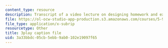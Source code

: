 ```yaml
---
content_type: resource
description: Transcript of a video lecture on designing homework and exam problems.
file: https://ol-ocw-studio-app-production.s3.amazonaws.com/courses/5-95j-teaching-college-level-science-and-engineering-spring-2009/3a33bbdc05cb5ebb9ab0102e19097f65_8YQf4xOEhag.vtt
file_type: application/x-subrip
resourcetype: Other
title: 3play caption file
uid: 3a33bbdc-05cb-5ebb-9ab0-102e19097f65
---
```

